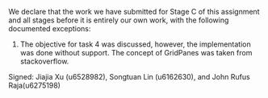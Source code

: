 We declare that the work we have submitted for Stage C of this assignment and all stages before it is entirely our own work, with the following documented exceptions:

1. The objective for task 4 was discussed, however, the implementation was done without support. The concept of GridPanes was taken from stackoverflow.

Signed: Jiajia Xu (u6528982), Songtuan Lin (u6162630), and John Rufus Raja(u6275198)
